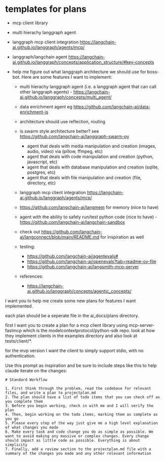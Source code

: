 # templates for plans
- mcp client library
- multi hierachy langgraph agent
- langgraph mcp client integration https://langchain-ai.github.io/langgraph/agents/mcp/
- langgraph/langchain agent https://langchain-ai.github.io/langgraph/concepts/application_structure/#key-concepts

- help me figure out what langgraph architecture we should use for boss-bot. Here are some features I want to implement:
  - multi hierachy langgraph agent (i.e. a langgraph agent that can call other langgraph agents) - https://langchain-ai.github.io/langgraph/concepts/multi_agent/
  - data enrichment agent eg https://github.com/langchain-ai/data-enrichment-js
  - architecture should use reflection, routing
  - is swarm style architecture better? see https://github.com/langchain-ai/langgraph-swarm-py
    - agent that deals with media manipulation and creation (images, audio, video) via (pillow, ffmpeg, etc)
    - agent that deals with code manipulation and creation (python, javascript, etc)
    - agent that deals with database manipulation and creation (sqlite, postgres, etc)
    - agent that deals with file manipulation and creation (file, directory, etc)
  - langgraph mcp client integration https://langchain-ai.github.io/langgraph/agents/mcp/
  - https://github.com/langchain-ai/langmem for memory (nice to have)
  - agent with the ability to safely run/test python code (nice to have) - https://github.com/langchain-ai/langchain-sandbox
  - check out https://github.com/langchain-ai/langconnect/blob/main/README.md for inspiration as well
  - testing:
    - https://github.com/langchain-ai/agentevals#
    - https://github.com/langchain-ai/openevals?tab=readme-ov-file
    - https://github.com/langchain-ai/langsmith-mcp-server

  - references:
    - https://langchain-ai.github.io/langgraph/concepts/agentic_concepts/

I want you to help me create some new plans for features I want implemented.

each plan should be a seperate file in the ai_docs/plans directory.

first I want you to create a plan for a mcp client library using mcp-server-fastmcp which is the modelcontextprotocol/python-sdk repo. look at how they implement clients in the examples directory and also look at tests/client/*.

for the mvp version I want the client to simply support stdio, with no authentication.

Use this prompt as inspiration and be sure to include steps like this to help claude iterate on the changes:

```
# Standard Workflow

1. First think through the problem, read the codebase for relevant files, and write a plan to projectplan.md
2. The plan should have a list of todo items that you can check off as you complete them
3. Before you begin working, check in with me and I will verify the plan
4. Then, begin working on the todo items, marking them as complete as you go
5. Please every step of the way just give me a high level explanation of what changes you made
6. Make every task and code change you do as simple as possible. We want to avoid making any massive or complex changes. Every change should impact as little code as possible. Everything is about simplicity
7. Finally, add a review section to the projectplan.md file with a summary of the changes you made and any other relevant information
```

